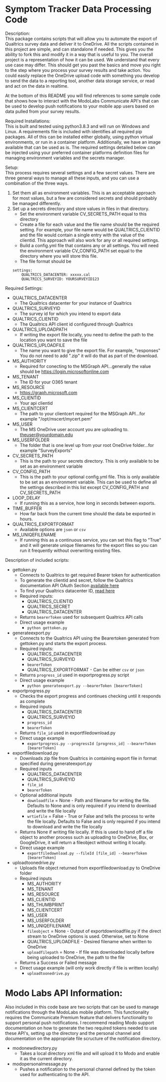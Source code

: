 Symptom Tracker Data Processing Code  
====================================

Description:  
This package contains scripts that will allow you to automate the export of Qualtrics survey data and deliver it to OneDrive.  All the scripts contained in this project are simple, and can standalone if needed.  This gives you the ability to fork this and modify it in a way that is useful to you.  The overall project is a representation of how it can be used.  We understand that every use case may differ.  This should get you past the basics and move you right to the step where you process your survey results and take action.  You could easily replace the OneDrive upload code with something you develop to send the data to a reporting tool, another data storage service, or read and act on the data in realtime.  

At the bottom of this README you will find references to some sample code that shows how to interact with the ModoLabs Communicate API's that can be used to develop push notifications to your mobile app users based on data pulled from your survey results.  


Required Installations:  
This is built and tested using python3.8.3 and will run on Windows and Linux.  A requirements file is included with identifies all required pip packages.  All of this can be installed either globally, using python virtual environments, or run in a container platform.  Additionally, we have an image available that can be used as is.  The required settings detailed below can be injected using your preferred container platforms definition files for managing environment variables and the secrets manager.  

Setup:  
This process requires several settings and a few secret values.  There are three general ways to manage all these inputs, and you can use a combination of the three ways.  
1) Set them all as environment variables.  This is an acceptable approach for most values, but a few are considered secrets and should probably be managed differently.  
2) Set up a secrets directory and store values in files in that directory.
    * Set the environment variable CV_SECRETS_PATH equal to this directory
    * Create a file for each value and the file name should be the required setting.  For example, your file name would be QUALTRICS_CLIENTID and the file would contain a single entry with the value of the clientid.  This approach will also work for any or all required settings.  
    * Build a config.yml file that contains any or all settings.  You will need the environment variable CV_CONFIG_PATH set equal to the directory where you will store this file.  
    * The file format should be 
    ```
    settings:  
        QUALTRICS_DATACENTER: xxxxx.cal
        QUALTRICS_SURVEYID: YOURSURVEYID123

Required Settings:
* QUALTRICS_DATACENTER
    * The Qualtrics datacenter for your instance of Qualtrics
* QUALTRICS_SURVEYID
    * The survey id for which you intend to export data
* QUALTRICS_CLIENTID
    * The Qualtrics API client id configured through Qualtrics
* QUALTRICS_UPLOADPATH
    * If writing the export file locally, you need to define the path to the location you want to save the file
* QUALTRICS_UPLOADFILE
    * The name you want to give the export file.  For example, "responses" You do not need to add ".zip" it will do that as part of the download. 
* MS_AUTHORITY
    * Required for conecting to the MSGraph API...generally the value should be https://login.microsoftonline.com
* MS_TENANT
    * The ID for your O365 tenant
* MS_RESOURCE
    * https://graph.microsoft.com
* MS_CLIENTID
    * Your api clientid
* MS_CLIENTCERT
    * The path to your clientcert required for the MSGraph API...for example "/opt/mscert/mycert.pem"
* MS_USER
    * The MS OneDrive user account you are uploading to.  theuser@yourdomain.edu
* MS_USERFOLDER
    * The folder that is one level up from your root OneDrive folder...for example "SurveyExports"
* CV_SECRETS_PATH
    * This is the path to your secrets directory.  This is only available to be set as an environment variable
* CV_CONFIG_PATH
    * This is the path to your optional config.yml file.  This is only available to be set as an environment variable.  This can be used to define all the settings described in this list except CV_CONFIG_PATH and CV_SECRETS_PATH
* LOOP_DELAY
    * If running this as a service, how long in seconds between exports.  
* TIME_BUFFER
    * How far back from the current time should the data be exported in hours.  
* QUALTRICS_EXPORTFORMAT
    * Available options are `json` or `csv`
* MS_UNIQEFILENAME
    * If running this as a continuous service, you can set this flag to "True" and it will generate unique filenames for the export files so you can run it frequently without overwriting existing files. 


Description of included scripts:
- gettoken.py
    * Connects to Qualtrics to get required Bearer token for authentication
    * To generate the clientid and secret, follow the Qualtrics documentation API OAuth Section [available here](https://www.qualtrics.com/support/integrations/api-integration/overview/)
    * To find your Qualtrics datacenter ID, [read here](https://www.qualtrics.com/support/integrations/api-integration/finding-qualtrics-ids/)
    * Required inputs:
        * QUALTRICS_CLIENTID
        * QUALTRICS_SECRET
        * QUALTRICS_DATACENTER
    * Returns `bearerToken` used for subsequent Qualtrics API calls
    * Direct usage example
        * `python gettoken.py`
- generateexport.py
    * Connects to the Qualtrics API using the Bearertoken generated from gettoken.py and starts the export process.
    * Required inputs:
        * QUALTRICS_DATACENTER
        * QUALTRICS_SURVEYID
        * `bearerToken`
        * QUALTRICS_EXPORTFORMAT - Can be either `csv` or `json`
    * Returns `progress_id` used in exportprogress.py script
    * Direct usage example
        * `python generateexport.py --bearerToken [bearerToken]`
- exportprogress.py
    * Checks the export progress and continues checking until it responds as complete
    * Required inputs
        * QUALTRICS_DATACENTER
        * QUALTRICS_SURVEYID
        * `progress_id`
        * `bearerToken`
    * Returns `file_id` used in exportfiledownload.py
    * Direct usage example
        * `exportprogress.py --progressId [progress_id] --bearerToken [bearerToken]`
- exportfiledownload.py
    * Downloads zip file from Qualtrics in containing export file in format specified during generateexport.py
    * Required inputs
        * QUALTRICS_DATACENTER
        * QUALTRICS_SURVEYID
        * `file_id`
        * `bearerToken`
    * Optional additional inputs
        * `downloadfile` = None - Path and filename for writing the file.  Defaults to None and is only required if you intend to download and write the file locally
        * `wrtiefile` = False - True or False and tells the process to write the file locally.  Defaults to False and is only required if you intend to download and write the file locally
    * Returns None if writing file locally.  If this is used to hand off a file object to another process such as uploading to OneDrive, Box, or GoogleDrive, it will return a fileobject without writing it locally.  
    * Direct usage example
        * `exportfiledownload.py --fileId [file_id] --bearerToken [bearerToken]`
- uploadtoonedrive.py
    * Uploads file object returned from exportfiledownload.py to OneDrive folder
    * Required inputs
        * MS_AUTHORITY
        * MS_TENANT
        * MS_RESOURCE
        * MS_CLIENTID
        * MS_THUMBPRINT
        * MS_CLIENTCERT
        * MS_USER
        * MS_USERFOLDER
        * MS_UNIQEFILENAME
        * `fileobject` = None - Output of exportdownloadfile.py if the direct stream to OneDrive options is used.  Otherwise, set to None
        * QUALTRICS_UPLOADFILE - Desired filename when written to OneDrive
        * `uploadfilepath` = None - If file was downloaded locally before being uploaded to OneDrive, the path to the file
    * Returns a Success or Failed message
    * Direct usage example (will only work directly if file is written locally)
        * `uploadtoonedrive.py`


Modo Labs API Information:
==========================
Also included in this code base are two scripts that can be used to manage notifications through the ModoLabs mobile platform.  This functionality requires the Communicate Premium feature that delivers functionality to support personal push notifications.  I recommend reading Modo support documentation on how to generate the two required tokens needed to use these API's, setting up the directory and the personal channel and documentation on the appropriate file scructure of the notification directory.  

* modonewdirectory.py
    * Takes a local directory xml file and will upload it to Modo and enable it as the current directory. 
* modopersonalmessage.py
    * Pushes a notification to the personal channel defined by the token used for authenticating to the API.  
